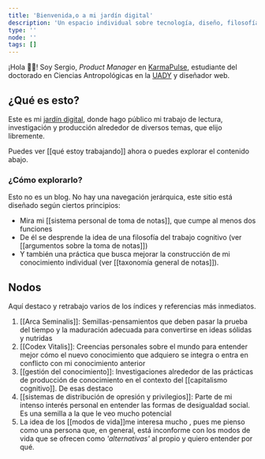 ```yaml
---
title: 'Bienvenida,o a mi jardín digital'
description: 'Un espacio individual sobre tecnología, diseño, filosofía, arte y escritura.'
type: ''
node: ''
tags: []
---
```




¡Hola 👋🏽! Soy Sergio, *Product Manager* en [KarmaPulse](https://karmapulse.com), estudiante del doctorado en Ciencias Antropológicas en la [UADY](https://www.uady.mx/) y diseñador web.

## ¿Qué es esto?

Este es mi [jardín digital](https://www.technologyreview.es/s/12606/jardines-digitales-la-respuesta-espiritual-la-futilidad-de-las-redes-sociales), donde hago público mi trabajo de lectura, investigación y producción alrededor de diversos temas, que elijo libremente. 

Puedes ver [[qué estoy trabajando]] ahora o puedes explorar el contenido abajo.

### ¿Cómo explorarlo?

Esto no es un blog. No hay una navegación jerárquica, este sitio está diseñado según ciertos principios:

- Mira mi [[sistema personal de toma de notas]], que cumpe al menos dos funciones
- De él se desprende la idea de una filosofía del trabajo cognitivo (ver [[argumentos sobre la toma de notas]])
- Y también una práctica que busca mejorar la construcción de mi conocimiento individual (ver [[taxonomía general de notas]]).

## Nodos

Aquí destaco y retrabajo varios de los índices y referencias más inmediatos. 

1. [[Arca Seminalis]]:  Semillas-pensamientos que deben pasar la prueba del tiempo y la maduración adecuada para convertirse en ideas sólidas y nutridas
2. [[Codex Vitalis]]: Creencias personales sobre el mundo para entender mejor cómo el nuevo conocimiento que adquiero se integra o entra en conflicto con mi conocimiento anterior
3. [[gestión del conocimiento]]: Investigaciones alrededor de las prácticas de producción de conocimiento en el contexto del [[capitalismo cognitivo]]. De esas destaco
5. [[sistemas de distribución de opresión y privilegios]]: Parte de mi intenso interés personal en entender las formas de desigualdad social. Es una semilla a la que le veo mucho potencial
6. La idea de los [[modos de vida]]me interesa mucho , pues me pienso como una persona que, en general, está inconforme con los modos de vida que se ofrecen como *'alternativas'* al propio y quiero entender por qué.


